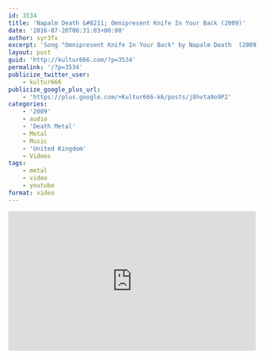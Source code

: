```yaml
---
id: 3534
title: 'Napalm Death &#8211; Omnipresent Knife In Your Back (2009)'
date: '2016-07-20T00:31:03+00:00'
author: syr3fx
excerpt: 'Song "Omnipresent Knife In Your Back" by Napalm Death  (2009).'
layout: post
guid: 'http://kultur666.com/?p=3534'
permalink: '/?p=3534'
publicize_twitter_user:
    - kultur666
publicize_google_plus_url:
    - 'https://plus.google.com/+Kultur666-k6/posts/j8hvta9o9P2'
categories:
    - '2009'
    - audio
    - 'Death Metal'
    - Metal
    - Music
    - 'United Kingdom'
    - Videos
tags:
    - metal
    - video
    - youtube
format: video
---
```


<iframe allow="accelerometer; autoplay; clipboard-write; encrypted-media; gyroscope; picture-in-picture; web-share" allowfullscreen="" frameborder="0" height="281" loading="lazy" src="https://www.youtube.com/embed/ey3MJkt9-6U?feature=oembed" title="Napalm Death - Omnipresent Knife In Your Back" width="500"></iframe>